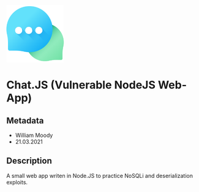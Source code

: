 <img src="./public/assets/chat.svg" width="150" height="150" />

# Chat.JS (Vulnerable NodeJS Web-App)

## Metadata

- William Moody
- 21.03.2021

## Description

A small web app writen in Node.JS to practice NoSQLi and deserialization exploits.
